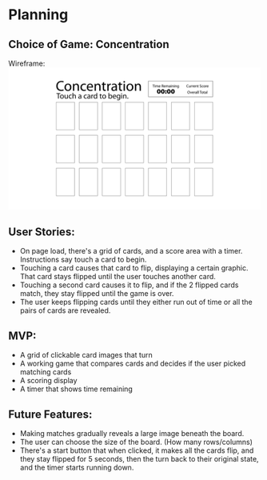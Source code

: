 # Planning
## Choice of Game: Concentration
Wireframe: ![wireframe image](./images/wireframe.jpg "My Concentration game wireframe")

## User Stories:
- On page load, there's a grid of cards, and a score area with a timer. Instructions say touch a card to begin.
- Touching a card causes that card to flip, displaying a certain graphic. That card stays flipped until the user touches another card.
- Touching a second card causes it to flip, and if the 2 flipped cards match, they stay flipped until the game is over.
- The user keeps flipping cards until they either run out of time or all the pairs of cards are revealed.
## MVP:
- A grid of clickable card images that turn
- A working game that compares cards and decides if the user picked matching cards
- A scoring display
- A timer that shows time remaining
## Future Features:
- Making matches gradually reveals a large image beneath the board.
- The user can choose the size of the board. (How many rows/columns)
- There's a start button that when clicked, it makes all the cards flip, and they stay flipped for 5 seconds, then the turn back to their original state, and the timer starts running down.

